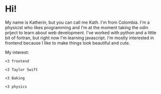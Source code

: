 # Hi!

My name is Katherin, but you can call me Kath. I'm from Colombia.
I'm a physicist who likes programming and I'm at the moment taking the odin priject to learn about web development.
I've worked with python and a little bit of fortran, but right now I'm learning javascript.
I'm mostly interested in frontend because I like to make things look beautiful and cute.

My interest:

    <3 frontend
  
    <3 Taylor Swift
  
    <3 Baking 
  
    <3 physics
